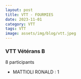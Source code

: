 ```yaml
---
layout: post
title: VTT - FOURMIES
date: 2023-11-01
category: VTT
tags: VTT
image: assets/img/blog/vtt.jpeg
---
```


### VTT Vétérans B
8 participants
- MATTIOLI RONALD : 1
